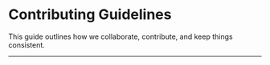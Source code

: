 # Contributing Guidelines

This guide outlines how we collaborate, contribute, and keep things consistent.

---


